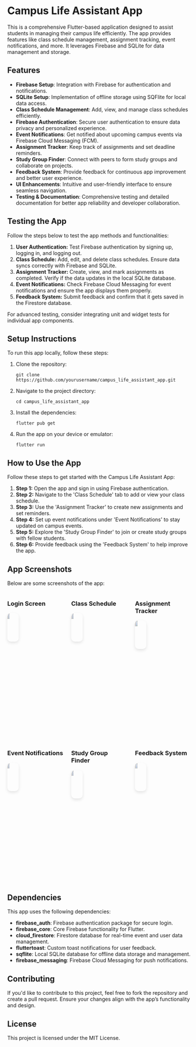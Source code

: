 <body>

  <h1>Campus Life Assistant App</h1>
  <p>This is a comprehensive Flutter-based application designed to assist students in managing their campus life efficiently. The app provides features like class schedule management, assignment tracking, event notifications, and more. It leverages Firebase and SQLite for data management and storage.</p>

  <h2>Features</h2>
  <ul>
    <li><strong>Firebase Setup</strong>: Integration with Firebase for authentication and notifications.</li>
    <li><strong>SQLite Setup</strong>: Implementation of offline storage using SQFlite for local data access.</li>
    <li><strong>Class Schedule Management</strong>: Add, view, and manage class schedules efficiently.</li>
    <li><strong>Firebase Authentication</strong>: Secure user authentication to ensure data privacy and personalized experience.</li>
    <li><strong>Event Notifications</strong>: Get notified about upcoming campus events via Firebase Cloud Messaging (FCM).</li>
    <li><strong>Assignment Tracker</strong>: Keep track of assignments and set deadline reminders.</li>
    <li><strong>Study Group Finder</strong>: Connect with peers to form study groups and collaborate on projects.</li>
    <li><strong>Feedback System</strong>: Provide feedback for continuous app improvement and better user experience.</li>
    <li><strong>UI Enhancements</strong>: Intuitive and user-friendly interface to ensure seamless navigation.</li>
    <li><strong>Testing & Documentation</strong>: Comprehensive testing and detailed documentation for better app reliability and developer collaboration.</li>
  </ul>

  <h2>Testing the App</h2>
  <p>Follow the steps below to test the app methods and functionalities:</p>
  <ol>
    <li><strong>User Authentication:</strong> Test Firebase authentication by signing up, logging in, and logging out.</li>
    <li><strong>Class Schedule:</strong> Add, edit, and delete class schedules. Ensure data syncs correctly with Firebase and SQLite.</li>
    <li><strong>Assignment Tracker:</strong> Create, view, and mark assignments as completed. Verify if the data updates in the local SQLite database.</li>
    <li><strong>Event Notifications:</strong> Check Firebase Cloud Messaging for event notifications and ensure the app displays them properly.</li>
    <li><strong>Feedback System:</strong> Submit feedback and confirm that it gets saved in the Firestore database.</li>
  </ol>
  <p>For advanced testing, consider integrating unit and widget tests for individual app components.</p>

  <h2>Setup Instructions</h2>
  <p>To run this app locally, follow these steps:</p>
  <ol>
    <li>Clone the repository:</li>
    <pre><code>git clone https://github.com/yourusername/campus_life_assistant_app.git</code></pre>
    <li>Navigate to the project directory:</li>
    <pre><code>cd campus_life_assistant_app</code></pre>
    <li>Install the dependencies:</li>
    <pre><code>flutter pub get</code></pre>
    <li>Run the app on your device or emulator:</li>
    <pre><code>flutter run</code></pre>
  </ol>

  <h2>How to Use the App</h2>
  <p>Follow these steps to get started with the Campus Life Assistant App:</p>
  <ol>
    <li><strong>Step 1:</strong> Open the app and sign in using Firebase authentication.</li>
    <li><strong>Step 2:</strong> Navigate to the 'Class Schedule' tab to add or view your class schedule.</li>
    <li><strong>Step 3:</strong> Use the 'Assignment Tracker' to create new assignments and set reminders.</li>
    <li><strong>Step 4:</strong> Set up event notifications under 'Event Notifications' to stay updated on campus events.</li>
    <li><strong>Step 5:</strong> Explore the 'Study Group Finder' to join or create study groups with fellow students.</li>
    <li><strong>Step 6:</strong> Provide feedback using the 'Feedback System' to help improve the app.</li>
  </ol>

  <h2>App Screenshots</h2>
  <p>Below are some screenshots of the app:</p>
  <div class="screenshot-section" style="display: flex; flex-wrap: wrap; gap: 20px;">
    <div class="screenshot" style="flex: 1 1 calc(33.33% - 20px);">
      <h3>Login Screen</h3>
      <img src="assets/login_screen.jpg" alt="Login Screen" style="width: 20%; border-radius: 10px; box-shadow: 0px 4px 8px rgba(0, 0, 0, 0.1);">
    </div>
    <div class="screenshot" style="flex: 1 1 calc(33.33% - 20px);">
      <h3>Class Schedule</h3>
      <img src="assets/class_schedule.jpg" alt="Class Schedule" style="width: 20%; border-radius: 10px; box-shadow: 0px 4px 8px rgba(0, 0, 0, 0.1);">
    </div>
    <div class="screenshot" style="flex: 1 1 calc(33.33% - 20px);">
      <h3>Assignment Tracker</h3>
      <img src="assets/assignment_tracker.jpg" alt="Assignment Tracker" style="width: 20%; border-radius: 10px; box-shadow: 0px 4px 8px rgba(0, 0, 0, 0.1);">
    </div>
    <div class="screenshot" style="flex: 1 1 calc(33.33% - 20px);">
      <h3>Event Notifications</h3>
      <img src="assets/event_notifications.jpg" alt="Event Notifications" style="width: 20%; border-radius: 10px; box-shadow: 0px 4px 8px rgba(0, 0, 0, 0.1);">
    </div>
    <div class="screenshot" style="flex: 1 1 calc(33.33% - 20px);">
      <h3>Study Group Finder</h3>
      <img src="assets/study_group_finder.jpg" alt="Study Group Finder" style="width: 20%; border-radius: 10px; box-shadow: 0px 4px 8px rgba(0, 0, 0, 0.1);">
    </div>
    <div class="screenshot" style="flex: 1 1 calc(33.33% - 20px);">
      <h3>Feedback System</h3>
      <img src="assets/feedback_system.jpg" alt="Feedback System" style="width: 20%; border-radius: 10px; box-shadow: 0px 4px 8px rgba(0, 0, 0, 0.1);">
    </div>
  </div>

  <h2>Dependencies</h2>
  <p>This app uses the following dependencies:</p>
  <ul>
    <li><b>firebase_auth</b>: Firebase authentication package for secure login.</li>
    <li><b>firebase_core</b>: Core Firebase functionality for Flutter.</li>
    <li><b>cloud_firestore</b>: Firestore database for real-time event and user data management.</li>
    <li><b>fluttertoast</b>: Custom toast notifications for user feedback.</li>
    <li><b>sqflite</b>: Local SQLite database for offline data storage and management.</li>
    <li><b>firebase_messaging</b>: Firebase Cloud Messaging for push notifications.</li>
  </ul>

  <h2>Contributing</h2>
  <p>If you'd like to contribute to this project, feel free to fork the repository and create a pull request. Ensure your changes align with the app’s functionality and design.</p>

  <h2>License</h2>
  <p>This project is licensed under the MIT License.</p>

</body>

